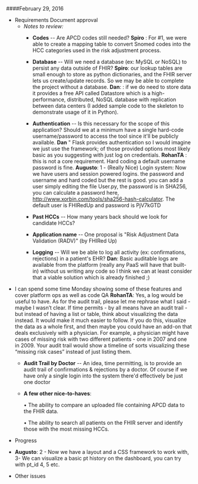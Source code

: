 
####February 29, 2016
* Requirements Document approval
  * _Notes to review:_
    * **Codes** -- Are APCD codes still needed? **Spiro** : For #1,  we were able to create a mapping table to convert Snomed codes into the HCC categories used in the risk adjustment process.
    * **Database** -- Will we need a database (ex: MySQL or NoSQL) to persist any data outside of FHIR? **Spiro**: our lookup tables are small enough to store as python dictionaries, and the FHIR server lets us create/update records.  So we may be able to complete the project without a database. **Dan**: :  if we do need to store data it provides a free API called Datastore which is a high-performance, distributed, NoSQL database with replication between data centers (I added sample code to the skeleton to demonstrate usage of it in Python).   
    * **Authentication** -- Is this necessary for the scope of this application?  Should we at a minimum have a single hard-code username/password to access the tool since it'll be publicly available. **Dan** " Flask provides authentication so I would imagine we just use the framework; of those provided options most likely basic as you suggesting with just log on credentials. **RohanTA** : this is not a core requirement. Hard coding a default username password is fine. **Augusto**: 1 - (Really Nice) Login system: Now we have users and session powered logins.
     the password and username and hard coded but the rest is good.
     you can add a user simply editing the file User.py, the password is in SHA256, you can calculate a password here, http://www.xorbin.com/tools/sha256-hash-calculator. 
The default user is FHIRedUp and password is PjV7kGTD

    * **Past HCCs** -- How many years back should we look for candidate HCCs?
    * **Application name** -- One proposal is "Risk Adjustment Data Validation (RADV)" (by FHIRed Up)
    * **Logging** -- Will we be able to log all activity (ex: confirmations, rejections) in a patient's EHR? **Dan**: Basic auditable logs are available from the platform (really any PaaS will have that built-in) without us writing any code so I think we can at least consider that a viable solution which is already finished ;)
- I can spend some time Monday showing some of these features and cover platform ops as well as code QA  **RohanTA**: Yes, a log would be useful to have. 
As for the audit trail, please let me rephrase what I said - maybe I wasn’t clear. If time permits - by all means have an audit trail - but instead of having a list or table, think about visualizing the data instead. It would make it much easier to follow. If you do this, visualize the data as a whole first, and then maybe you could have an add-on that deals exclusively with a physician. For example, a physician might have cases of missing risk with two different patients - one in 2007 and one in 2009. Your audit trail would show a timeline of sorts visualizing these “missing risk cases” instead of just listing them.


    * **Audit Trail by Doctor** -- An idea, time permitting, is to provide an audit trail of confirmations & rejections by a doctor.  Of course if we have only a single login into the system there'd effectively be just one doctor
    * **A few other nice-to-haves**:
    
        •	The ability to compare an uploaded file containing APCD data to the FHIR data. 

        •	The ability to search all patients on the FHIR server and identify those with the most missing HCCs.





* Progress
*  **Augusto**: 2 - Now we have a layout and a CSS framework to work with, 3- We can visualize a basic pt history on the dashboard, you can try with  pt_id  4, 5 etc. 

* Other issues
